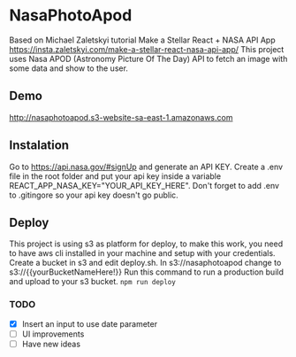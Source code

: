 # NasaPhotoApod
Based on Michael Zaletskyi tutorial Make a Stellar React + NASA API App
https://insta.zaletskyi.com/make-a-stellar-react-nasa-api-app/
This project uses Nasa APOD (Astronomy Picture Of The Day) API to fetch an image with some data and show to the user.


## Demo
http://nasaphotoapod.s3-website-sa-east-1.amazonaws.com


## Instalation
Go to https://api.nasa.gov/#signUp and generate an API KEY. 
Create a .env file in the root folder and
put your api key inside a variable REACT_APP_NASA_KEY="YOUR_API_KEY_HERE". Don't forget to add .env to .gitingore so your api key doesn't go public.

## Deploy 
This project is using s3 as platform for deploy, to make this work, you need to have aws cli installed in your machine and setup with your credentials. Create a bucket in s3 and edit deploy.sh. In s3://nasaphotoapod change to s3://{{yourBucketNameHere!}}
Run this command to run a production build and upload to your s3 bucket.
`npm run deploy`

### TODO
- [X] Insert an input to use date parameter
- [ ] UI improvements
- [ ] Have new ideas
